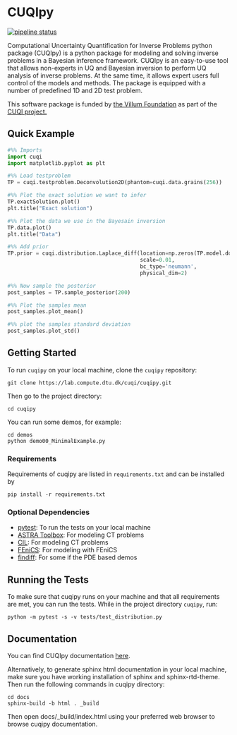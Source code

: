 # CUQIpy

[![pipeline status](https://lab.compute.dtu.dk/cuqi/cuqipy/badges/master/pipeline.svg)](https://lab.compute.dtu.dk/cuqi/cuqipy/commits/master)

 Computational Uncertainty Quantification for Inverse Problems python package (CUQIpy) is a python package for modeling and solving inverse problems in a Bayesian inference framework. CUQIpy is an easy-to-use tool that allows non-experts in UQ and Bayesian inversion to perform UQ analysis of inverse problems. At the same time, it allows expert users full control of the models and methods. The package is equipped with a number of predefined 1D and 2D test problem.

 This software package is funded by [the Villum Foundation](https://veluxfoundations.dk/en/forskning/teknisk-og-naturvidenskabelig-forskning) as part of the [CUQI project.](https://www.compute.dtu.dk/english/cuqi)

## Quick Example
```python
#%% Imports
import cuqi
import matplotlib.pyplot as plt

#%% Load testproblem
TP = cuqi.testproblem.Deconvolution2D(phantom=cuqi.data.grains(256))

#%% Plot the exact solution we want to infer
TP.exactSolution.plot()
plt.title("Exact solution")

#%% Plot the data we use in the Bayesain inversion
TP.data.plot()
plt.title("Data")

#%% Add prior
TP.prior = cuqi.distribution.Laplace_diff(location=np.zeros(TP.model.domain_dim),
                                          scale=0.01,
                                          bc_type='neumann',
                                          physical_dim=2)

#%% Now sample the posterior
post_samples = TP.sample_posterior(200)

#%% Plot the samples mean
post_samples.plot_mean()

#%% plot the samples standard deviation
post_samples.plot_std()
```
## Getting Started
To run `cuqipy` on your local machine, clone the `cuqipy` repository:

```{r, engine='bash', count_lines}
git clone https://lab.compute.dtu.dk/cuqi/cuqipy.git
```

Then go to the project directory:
```{r, engine='bash', count_lines}
cd cuqipy
```

You can run some demos, for example: 
```{r, engine='bash', count_lines}
cd demos
python demo00_MinimalExample.py 
```

### Requirements
Requirements of cuqipy are listed in `requirements.txt` and can be installed by
```{r, engine='bash', count_lines}
pip install -r requirements.txt 
```

### Optional Dependencies
- [pytest](https://docs.pytest.org): To run the tests on your local machine
- [ASTRA Toolbox](https://github.com/astra-toolbox/astra-toolbox): For modeling CT problems
- [CIL](https://github.com/TomographicImaging/CIL): For modeling CT problems
- [FEniCS](https://fenicsproject.org): For modeling with FEniCS
- [findiff](https://github.com/maroba/findiff): For some if the PDE based demos

## Running the Tests

To make sure that cuqipy runs on your machine and that all requirements
are met, you can run the tests. While in the project
directory `cuqipy`, run:

```{r, engine='bash', count_lines}
python -m pytest -s -v tests/test_distribution.py 
```

## Documentation

You can find CUQIpy documentation [here](https://cuqi.gitlab.io/cuqipy/). 

Alternatively, to generate sphinx html documentation in your local machine, 
make sure you have working installation of sphinx and sphinx-rtd-theme. 
Then run the following commands in cuqipy directory:  

```{r, engine='bash', count_lines}
cd docs
sphinx-build -b html . _build
```

Then open docs/_build/index.html using your preferred web browser to browse
cuqipy documentation. 

